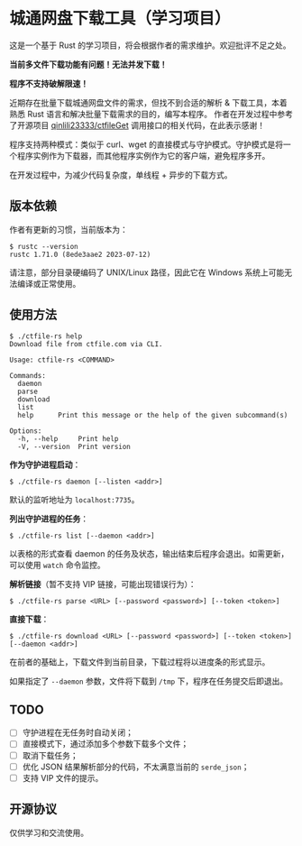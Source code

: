 # 城通网盘下载工具（学习项目）

这是一个基于 Rust 的学习项目，将会根据作者的需求维护。欢迎批评不足之处。

**当前多文件下载功能有问题！无法并发下载！**

**程序不支持破解限速！**

近期存在批量下载城通网盘文件的需求，但找不到合适的解析 & 下载工具，本着熟悉 Rust 语言和解决批量下载需求的目的，编写本程序。
作者在开发过程中参考了开源项目 [qinlili23333/ctfileGet](https://github.com/qinlili23333/ctfileGet) 调用接口的相关代码，在此表示感谢！

程序支持两种模式：类似于 curl、wget 的直接模式与守护模式。守护模式是将一个程序实例作为下载器，而其他程序实例作为它的客户端，避免程序多开。

在开发过程中，为减少代码复杂度，单线程 + 异步的下载方式。

## 版本依赖

作者有更新的习惯，当前版本为：

```shell
$ rustc --version
rustc 1.71.0 (8ede3aae2 2023-07-12)
```

请注意，部分目录硬编码了 UNIX/Linux 路径，因此它在 Windows 系统上可能无法编译或正常使用。

## 使用方法

```shell
$ ./ctfile-rs help
Download file from ctfile.com via CLI.

Usage: ctfile-rs <COMMAND>

Commands:
  daemon    
  parse     
  download  
  list      
  help      Print this message or the help of the given subcommand(s)

Options:
  -h, --help     Print help
  -V, --version  Print version
```

**作为守护进程启动**：

```shell
$ ./ctfile-rs daemon [--listen <addr>]
```
默认的监听地址为 `localhost:7735`。

**列出守护进程的任务**：

```shell
$ ./ctfile-rs list [--daemon <addr>]
```

以表格的形式查看 daemon 的任务及状态，输出结束后程序会退出。如需更新，可以使用 `watch` 命令监控。


**解析链接**（暂不支持 VIP 链接，可能出现错误行为）：

```shell
$ ./ctfile-rs parse <URL> [--password <password>] [--token <token>]
```

**直接下载**：

```shell
$ ./ctfile-rs download <URL> [--password <password>] [--token <token>] [--daemon <addr>]
```

在前者的基础上，下载文件到当前目录，下载过程将以进度条的形式显示。

如果指定了 `--daemon` 参数，文件将下载到 `/tmp` 下，程序在任务提交后即退出。


## TODO

- [ ] 守护进程在无任务时自动关闭；
- [ ] 直接模式下，通过添加多个参数下载多个文件；
- [ ] 取消下载任务；
- [ ] 优化 JSON 结果解析部分的代码，不太满意当前的 `serde_json`；
- [ ] 支持 VIP 文件的提示。

## 开源协议

仅供学习和交流使用。